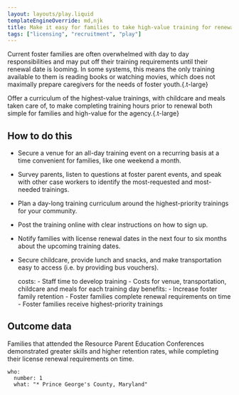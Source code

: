 ```yaml
---
layout: layouts/play.liquid
templateEngineOverride: md,njk
title: Make it easy for families to take high-value training for renewals
tags: ["licensing", "recruitment", "play"]
---
```


Current foster families are often overwhelmed with day to day responsibilities and may put off their training requirements until their renewal date is looming. In some systems, this means the only training available to them is reading books or watching movies, which does not maximally prepare caregivers for the needs of foster youth.{.t-large}

Offer a curriculum of the highest-value trainings, with childcare and meals taken care of, to make completing training hours prior to renewal both simple for families and high-value for the agency.{.t-large}

## How to do this

* Secure a venue for an all-day training event on a recurring basis at a time convenient for families, like one weekend a month.

* Survey parents, listen to questions at foster parent events, and speak with other case workers to identify the most-requested and most-needed trainings.

* Plan a day-long training curriculum around the highest-priority trainings for your community.

* Post the training online with clear instructions on how to sign up.

* Notify families with license renewal dates in the next four to six months about the upcoming training dates.

* Secure childcare, provide lunch and snacks, and make transportation easy to access (i.e. by providing bus vouchers).

    costs:
      - Staff time to develop training
      - Costs for venue, transportation, childcare and meals for each training
        day
    benefits:
      - Increase foster family retention
      - Foster families complete renewal requirements on time
      - Foster families receive highest-priority trainings

## Outcome data

Families that attended the Resource Parent Education Conferences demonstrated greater skills and higher retention rates, while completing their license renewal requirements on time.

    who:
      number: 1
      what: "* Prince George's County, Maryland"
 